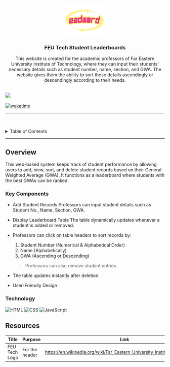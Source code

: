 <a name="readme-top">

<br/>

<br />
<div align="center">
  <a href="https://github.com/eadwardandrei/">
  <!-- TODO: If you want to add logo or banner you can add it here -->
    <img src="./assets/img/eadwardlogo.png" alt="Eadward" width="130" height="100">
  </a>
<!-- TODO: Change Title to the name of the title of your Project -->
  <h3 align="center">FEU Tech Student Leaderboards</h3>
</div>
<!-- TODO: Make a short description -->
<div align="center">
  This website is created for the academic professors of Far Eastern University Institute of Technology, where they can input their students' necessary details such as student number, name, section, and GWA. The website gives them the ability to sort these details ascendingly or descendingly according to their needs.
</div>

<br />

<!-- TODO: Change the zyx-0314 into your github username  -->
<!-- TODO: Change the WD-Template-Project into the same name of your folder -->
![](https://visit-counter.vercel.app/counter.png?page=eadwardandrei/AWD-Seatwork-1-Leaderboards-L-E-25/it0063%20-%20seatwork1/)

[![wakatime](https://wakatime.com/badge/user/018dd99a-4985-4f98-8216-6ca6fe2ce0f8/project/63501637-9a31-42f0-960d-4d0ab47977f8.svg)](https://wakatime.com/badge/user/018dd99a-4985-4f98-8216-6ca6fe2ce0f8/project/63501637-9a31-42f0-960d-4d0ab47977f8)

---

<br />
<br />

<!-- TODO: If you want to add more layers for your readme -->
<details>
  <summary>Table of Contents</summary>
  <ol>
    <li>
      <a href="#overview">Overview</a>
      <ol>
        <li>
          <a href="#key-components">Key Components</a>
        </li>
        <li>
          <a href="#technology">Technology</a>
        </li>
      </ol>
    </li>
    <li>
      <a href="#resources">Resources</a>
    </li>
  </ol>
</details>

---

## Overview

<!-- TODO: To be changed -->
<!-- The following are just sample -->
This web-based system keeps track of student performance by allowing users to add, view, sort, and delete student records based on their General Weighted Average (GWA). It functions as a leaderboard where students with the best GWAs can be ranked.

### Key Components
<!-- TODO: List of Key Components -->
<!-- The following are just sample -->
- Add Student Records 
Professors can input student details such as Student No., Name, Section, GWA.

- Display Leaderboard Table 
The table dynamically updates whenever a student is added or removed.

- Professors can click on table headers to sort records by:
  1. Student Number (Numerical & Alphabetical Order)
  2. Name (Alphabetically)
  3. GWA (Ascending or Descending)
  > Professors can also remove student entries.

- The table updates instantly after deletion.
- User-Friendly Design 

### Technology
<!-- TODO: List of Technology Used -->
![HTML](https://img.shields.io/badge/HTML-E34F26?style=for-the-badge&logo=html5&logoColor=white)
![CSS](https://img.shields.io/badge/CSS-1572B6?style=for-the-badge&logo=css3&logoColor=white)
![JavaScript](https://img.shields.io/badge/JavaScript-F7DF1E?style=for-the-badge&logo=javascript&logoColor=white)


## Resources

<!-- TODO: Add References -->
| Title | Purpose | Link |
|-|-|-|
| FEU Tech Logo | For the header | https://en.wikipedia.org/wiki/Far_Eastern_University_Institute_of_Technology |
